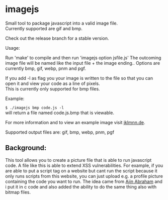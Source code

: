 imagejs
=======

Small tool to package javascript into a valid image file.  
Currently supported are gif and bmp.

Check out the release branch for a stable version.

Usage:

Run 'make' to compile and then run 'imagejs option jsfile.js'
The outcoming image file will be named like the input file + the image ending..
Options are currently bmp, gif, webp, pnm and pgf.

If you add -l as flag you your image is written to the file so that you can open it and view your code as a line of pixels.  
This is currently only supported for bmp files.

Example:

`$ ./imagejs bmp code.js -l`  
will return a file named code.js.bmp that is viewable.

For more information and to view an example image visit [jklmnn.de](http://jklmnn.de/imagejs/).  

Supported output files are: gif, bmp, webp, pnm, pgf  

Background:
-----------

This tool allows you to create a picture file that is able to run javascript code.
A file like this is able to extend XSS vulnerabilities. For example, if you are able to put a script tag on a website but cant run the script because it only runs scripts from this website, you can just upload e.g. a profile picture containing the code you want to run.
The idea came from [Ajin Abraham](http://iamajin.blogspot.in/2014/11/when-gifs-serve-javascript.html) and i put it in c code and also added the ability to do the same thing also with bitmap files.
